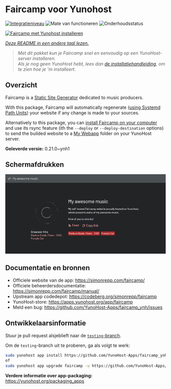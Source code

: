 <!--
NB: Deze README is automatisch gegenereerd door <https://github.com/YunoHost/apps/tree/master/tools/readme_generator>
Hij mag NIET handmatig aangepast worden.
-->

# Faircamp voor Yunohost

[![Integratieniveau](https://dash.yunohost.org/integration/faircamp.svg)](https://ci-apps.yunohost.org/ci/apps/faircamp/) ![Mate van functioneren](https://ci-apps.yunohost.org/ci/badges/faircamp.status.svg) ![Onderhoudsstatus](https://ci-apps.yunohost.org/ci/badges/faircamp.maintain.svg)

[![Faircamp met Yunohost installeren](https://install-app.yunohost.org/install-with-yunohost.svg)](https://install-app.yunohost.org/?app=faircamp)

*[Deze README in een andere taal lezen.](./ALL_README.md)*

> *Met dit pakket kun je Faircamp snel en eenvoudig op een YunoHost-server installeren.*  
> *Als je nog geen YunoHost hebt, lees dan [de installatiehandleiding](https://yunohost.org/install), om te zien hoe je 'm installeert.*

## Overzicht

Faircamp is a [Static Site Generator](https://en.wikipedia.org/wiki/Static_site_generator) dedicated to music producers.

With this package, Faircamp will automatically regenerate ([using Systemd Path Units](https://www.putorius.net/systemd-path-units.html)) your website if any change is made to your sources.

Alternatively to this package, you can [install Faircamp on your computer](https://simonrepp.com/faircamp/manual/installation.html) and use its rsync feature (ith the `--deploy` or `--deploy-destination` options) to send the builded website to a [My Webapp](https://apps.yunohost.org/app/my_webapp) folder on your YunoHost server.


**Geleverde versie:** 0.21.0~ynh1

## Schermafdrukken

![Schermafdrukken van Faircamp](./doc/screenshots/faircamp-screenshot.png)

## Documentatie en bronnen

- Officiele website van de app: <https://simonrepp.com/faircamp/>
- Officiele beheerdersdocumentatie: <https://simonrepp.com/faircamp/manual/>
- Upstream app codedepot: <https://codeberg.org/simonrepp/faircamp>
- YunoHost-store: <https://apps.yunohost.org/app/faircamp>
- Meld een bug: <https://github.com/YunoHost-Apps/faircamp_ynh/issues>

## Ontwikkelaarsinformatie

Stuur je pull request alsjeblieft naar de [`testing`-branch](https://github.com/YunoHost-Apps/faircamp_ynh/tree/testing).

Om de `testing`-branch uit te proberen, ga als volgt te werk:

```bash
sudo yunohost app install https://github.com/YunoHost-Apps/faircamp_ynh/tree/testing --debug
of
sudo yunohost app upgrade faircamp -u https://github.com/YunoHost-Apps/faircamp_ynh/tree/testing --debug
```

**Verdere informatie over app-packaging:** <https://yunohost.org/packaging_apps>
